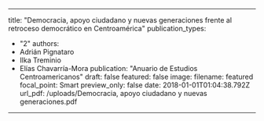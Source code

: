 
---
title: "Democracia, apoyo ciudadano y nuevas generaciones frente al retroceso democrático en Centroamérica"
publication_types:
  - "2"
authors:
  - Adrián Pignataro
  - Ilka Treminio
  - Elías Chavarría-Mora
publication: "Anuario de Estudios Centroamericanos"
draft: false
featured: false
image:
  filename: featured
  focal_point: Smart
  preview_only: false
date: 2018-01-01T01:04:38.792Z
url_pdf: /uploads/Democracia, apoyo ciudadano y nuevas generaciones.pdf
---
